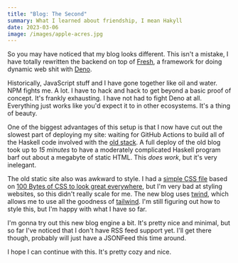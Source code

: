 ```yaml
---
title: "Blog: The Second"
summary: What I learned about friendship, I mean Hakyll
date: 2023-03-06
image: /images/apple-acres.jpg
---
```


So you may have noticed that my blog looks different. This isn't a
mistake, I have totally rewritten the backend on top of
[Fresh](https://fresh.deno.dev), a framework for doing dynamic web
shit with [Deno](https://deno.land).

Historically, JavaScript stuff and I have gone together like oil and
water. NPM fights me. A lot. I have to hack and hack to get beyond a
basic proof of concept. It's frankly exhausting. I have not had to
fight Deno at all. Everything just works like you'd expect it to in
other ecosystems. It's a thing of beauty.

One of the biggest advantages of this setup is that I now have cut out
the slowest part of deploying my site: waiting for GitHub Actions to
build all of the Haskell code involved with the [old
stack](https://github.com/Twi/blog/tree/main/ssg). A full deploy of
the old blog took up to _15 minutes_ to have a moderately complicated
Haskell program barf out about a megabyte of static HTML. This _does
work_, but it's very inelegant.

The old static site also was awkward to style. I had a [simple CSS
file](https://github.com/Twi/blog/blob/main/src/css/default.css) based
on [100 Bytes of CSS to look great
everywhere](https://www.swyx.io/css-100-bytes), but I'm very bad at
styling websites, so this didn't really scale for me. The new blog
uses [twind](https://twind.style/), which allows me to use all the
goodness of [tailwind](https://tailwindcss.com/). I'm still figuring
out how to style this, but I'm happy with what I have so far.

I'm gonna try out this new blog engine a bit. It's pretty nice and
minimal, but so far I've noticed that I don't have RSS feed support
yet. I'll get there though, probably will just have a JSONFeed this
time around.

I hope I can continue with this. It's pretty cozy and nice.
